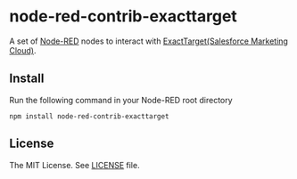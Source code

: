 # node-red-contrib-exacttarget

A set of [Node-RED](http://www.nodered.org) nodes to interact with [ExactTarget(Salesforce Marketing Cloud)](http://www.salesforce.com/jp/marketing-cloud/overview/). 

## Install

Run the following command in your Node-RED root directory

```
npm install node-red-contrib-exacttarget
```

## License

The MIT License. See [LICENSE](https://github.com/tzmfreedom/node-red-contrib-exacttarget/blob/master/LICENSE.txt) file.
